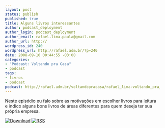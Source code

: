 ```yaml
--- 
layout: post
status: publish
published: true
title: Alguns livros interessantes
author: podcast_deployment
author_login: podcast_deployment
author_email: rafael.lima.paula@gmail.com
author_url: http://
wordpress_id: 240
wordpress_url: http://rafael.adm.br/?p=240
date: 2008-09-10 00:44:55 -03:00
categories: 
- "Podcast: Voltando pra Casa"
- podcast
tags: 
- livros
- podcast
podcast: http://rafael.adm.br/voltandopracasa/rafael_lima-voltando_pra_casa-0015.mp3
---
```

Neste epis&oacute;dio eu falo sobre as motiva&ccedil;&otilde;es em escolher livros para leitura e indico alguns bons livros de &aacute;reas diferentes para quem deseja ter sua pr&oacute;pria empresa.

<a class="noborder" href="http://rafael.adm.br/voltandopracasa/rafael_lima-voltando_pra_casa-0015.mp3" title="Download"><img src="http://rafael.adm.br/wp-content/themes/rafael_lima-rockinblue/images/download_green.gif" border="0" alt="Download" /></a> <a class="noborder" href="http://feeds.feedburner.com/rafael_lima_podcast" title="RSS"><img src="http://rafael.adm.br/wp-content/themes/rafael_lima-rockinblue/images/icn-feed-16x16.png" border="0" alt="RSS" /></a>

